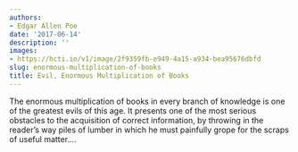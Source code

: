 ```yaml
---
authors:
- Edgar Allen Poe
date: '2017-06-14'
description: ''
images:
- https://hcti.io/v1/image/2f9359fb-e949-4a15-a934-bea95676dbfd
slug: enormous-multiplication-of-books
title: Evil, Enormous Multiplication of Books
---
```


The enormous multiplication of books in every branch of knowledge is one of the greatest evils of this age. It presents one of the most serious obstacles to the acquisition of correct information, by throwing in the reader’s way piles of lumber in which he must painfully grope for the scraps of useful matter....